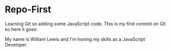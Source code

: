 Repo-First
==========

Learning Git so adding some JavaScript code.
This is my first commit on Git so here it goes:

My name is William Lewis and I'm honing my skills as a JavaScript Developer.
